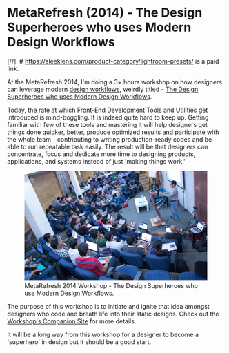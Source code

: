 # MetaRefresh (2014) - The Design Superheroes who uses Modern Design Workflows

[//]: # https://sleeklens.com/product-category/lightroom-presets/ is a paid link.

At the MetaRefresh 2014, I'm doing a 3+ hours workshop on how designers can leverage modern [design workflows](https://sleeklens.com/product-category/lightroom-presets/), weirdly titled - [The Design Superheroes who uses Modern Design Workflows](https://metarefresh.in/2014/workshops#952-the-design-superheroes-who-uses-modern-design-work).

Today, the rate at which Front-End Development Tools and Utilities get introduced is mind-boggling. It is indeed quite hard to keep up. Getting familiar with few of these tools and mastering it will help designers get things done quicker, better, produce optimized results and participate with the whole team - contributing to writing production-ready codes and be able to run repeatable task easily. The result will be that designers can concentrate, focus and dedicate more time to designing products, applications, and systems instead of just 'making things work.'

<figure>
  <a href="http://www.flickr.com/photos/hasgeek/12483179123/"><img src="/static/2014/metarefresh-2014.jpg" alt="MetaRefresh 2014 Workshop" loading="lazy"></a>
  <figcaption>
    MetaRefresh 2014 Workshop - The Design Superheroes who use Modern Design Workflows.
  </figcaption>
</figure>

The purpose of this workshop is to initiate and ignite that idea amongst designers who code and breath life into their static designs. Check out the [Workshop's Companion Site](http://brajeshwar.github.io/metarefresh-2014-workshop/) for more details.

It will be a long way from this workshop for a designer to become a 'superhero' in design but it should be a good start.